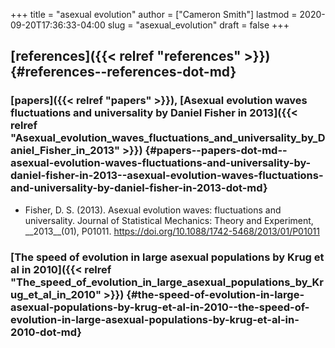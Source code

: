 +++
title = "asexual evolution"
author = ["Cameron Smith"]
lastmod = 2020-09-20T17:36:33-04:00
slug = "asexual_evolution"
draft = false
+++

## [references]({{< relref "references" >}}) {#references--references-dot-md}


### [papers]({{< relref "papers" >}}), [Asexual evolution waves fluctuations and universality by Daniel Fisher in 2013]({{< relref "Asexual_evolution_waves_fluctuations_and_universality_by_Daniel_Fisher_in_2013" >}}) {#papers--papers-dot-md--asexual-evolution-waves-fluctuations-and-universality-by-daniel-fisher-in-2013--asexual-evolution-waves-fluctuations-and-universality-by-daniel-fisher-in-2013-dot-md}

<!--list-separator-->

-  Fisher, D. S. (2013). Asexual evolution waves: fluctuations and universality. <span class="underline"><span class="underline">Journal of Statistical Mechanics: Theory and Experiment</span></span>, \_\_2013\_\_(01), P01011. <https://doi.org/10.1088/1742-5468/2013/01/P01011>


### [The speed of evolution in large asexual populations by Krug et al in 2010]({{< relref "The_speed_of_evolution_in_large_asexual_populations_by_Krug_et_al_in_2010" >}}) {#the-speed-of-evolution-in-large-asexual-populations-by-krug-et-al-in-2010--the-speed-of-evolution-in-large-asexual-populations-by-krug-et-al-in-2010-dot-md}
